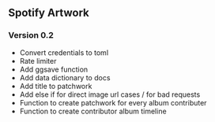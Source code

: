 ## Spotify Artwork

### Version 0.2

* Convert credentials to toml
* Rate limiter
* Add ggsave function
* Add data dictionary to docs
* Add title to patchwork
* Add else if for direct image url cases  / for bad requests
* Function to create patchwork for every album contributer
* Function to create contributor album timeline
